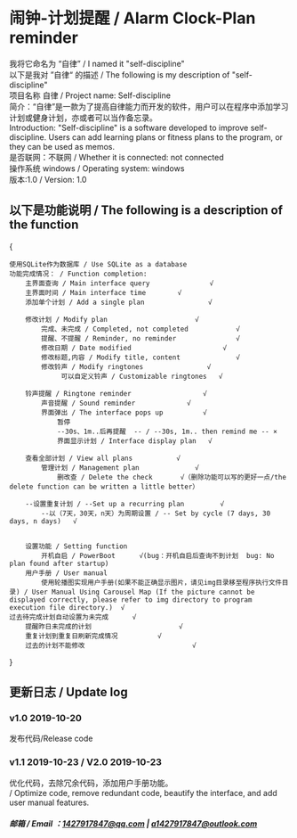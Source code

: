 # 闹钟-计划提醒 / Alarm Clock-Plan reminder

我将它命名为 “自律” / I named it "self-discipline"<br/>
以下是我对 ”自律“ 的描述 / The following is my description of "self-discipline"<br/>
项目名称  自律 / Project name: Self-discipline<br/>
简介：“自律”是一款为了提高自律能力而开发的软件，用户可以在程序中添加学习计划或健身计划，亦或者可以当作备忘录。 <br/>
Introduction: "Self-discipline" is a software developed to improve self-discipline. Users can add learning plans or fitness plans to the program, or they can be used as memos.<br/>
是否联网：不联网 / Whether it is connected: not connected<br/>
操作系统 windows / Operating system: windows<br/>
版本:1.0 / Version: 1.0<br/>
## 以下是功能说明 / The following is a description of the function

{

	使用SQLite作为数据库 / Use SQLite as a database	 
	功能完成情况： / Function completion:
		主界面查询 / Main interface query               √
		主界面时间 / Main interface time		   √		          
		添加单个计划 / Add a single plan                √

		修改计划 / Modify plan	                    √
			完成、未完成 / Completed, not completed            √
			提醒、不提醒 / Reminder, no reminder	             √
			修改日期 / Date modified	          	       √
			修改标题,内容 / Modify title, content              √
			修改铃声 / Modify ringtones			       √
				 可以自定义铃声 / Customizable ringtones   √

		铃声提醒 / Ringtone reminder				  √
			声音提醒 / Sound reminder			  √
			界面弹出 / The interface pops up 		  √
				暂停
				--30s、1m..后再提醒  -- / --30s, 1m.. then remind me -- ×
				界面显示计划 / Interface display plan	  √

		查看全部计划 / View all plans			  √
			管理计划 / Management plan	            √
				删改查 / Delete the check	     √（删除功能可以写的更好一点/the delete function can be written a little better）

		--设置重复计划 / --Set up a recurring plan		 √
			--以（7天，30天，n天）为周期设置 / -- Set by cycle (7 days, 30 days, n days)   √

		
		设置功能 / Setting function
			开机自启 / PowerBoot      √(bug：开机自启后查询不到计划  bug: No plan found after startup)
		用户手册 / User manual
			使用轮播图实现用户手册(如果不能正确显示图片，请见img目录移至程序执行文件目录) / User Manual Using Carousel Map (If the picture cannot be displayed correctly, please refer to img directory to program execution file directory.)  √
    过去待完成计划自动设置为未完成      √
        提醒昨日未完成的计划				        √
		重复计划到重复日刷新完成情况		    √
		过去的计划不能修改					        √
		
}

## 更新日志 / Update log
### v1.0 2019-10-20<br/>
发布代码/Release code<br/>
### v1.1  2019-10-23 / V2.0  2019-10-23<br/>
优化代码，去除冗余代码，添加用户手册功能。<br/> / Optimize code, remove redundant code, beautify the interface, and add user manual features.<br/>
##### 邮箱 / Email ：1427917847@qq.com  | a1427917847@outlook.com 


